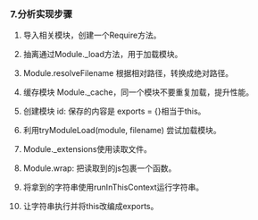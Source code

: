 ### 7.分析实现步骤

1. 导入相关模块，创建一个Require方法。

2. 抽离通过Module._load方法，用于加载模块。

3. Module.resolveFilename 根据相对路径，转换成绝对路径。

4. 缓存模块 Module._cache，同一个模块不要重复加载，提升性能。

5. 创建模块 id: 保存的内容是 exports = {}相当于this。

6. 利用tryModuleLoad(module, filename) 尝试加载模块。

7. Module._extensions使用读取文件。

8. Module.wrap: 把读取到的js包裹一个函数。

9. 将拿到的字符串使用runInThisContext运行字符串。

10. 让字符串执行并将this改编成exports。